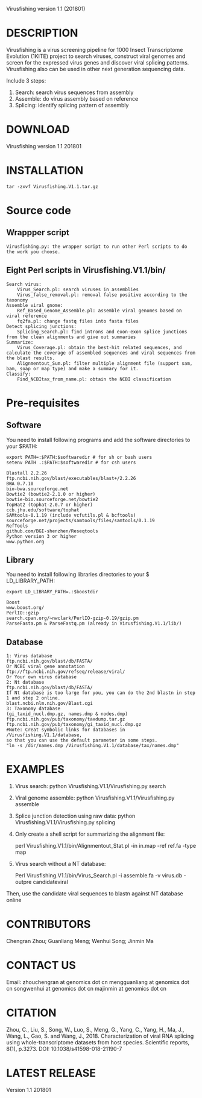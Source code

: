 Virusfishing version 1.1 (201801)

# DESCRIPTION

Virusfishing is a virus screening pipeline for 1000 Insect Transcriptome Evolution (1KITE) project to search viruses, construct viral genomes and screen for the expressed virus genes and discover viral splicing patterns. Virusfishing also can be used in other next generation sequencing data. 

Include 3 steps: 
 1. Search:   search virus sequences from assembly
 2. Assemble: do virus assembly based on reference
 3. Splicing: identify splicing pattern of assembly

# DOWNLOAD
Virusfishing version 1.1 201801

# INSTALLATION

	tar -zxvf Virusfishing.V1.1.tar.gz

# Source code
## Wrappper script
	Virusfishing.py: the wrapper script to run other Perl scripts to do the work you choose.

## Eight Perl scripts in Virusfishing.V1.1/bin/
	Search virus:
		Virus_Search.pl: search viruses in assemblies
		Virus_false_removal.pl: removal false positive according to the taxonomy
	Assemble viral gnome:
		Ref_Based_Genome_Assemble.pl: assemble viral genomes based on viral reference
		fq2fa.pl: change fastq files into fasta files
	Detect splicing junctions:
		Splicing_Search.pl: find introns and exon-exon splice junctions from the clean alignments and give out summaries
	Summarize:
		Virus_Coverage.pl: obtain the best-hit related sequences, and calculate the coverage of assembled sequences and viral sequences from the blast results.
		Alignmentout_Sum.pl: filter multiple alignment file (support sam, bam, soap or map type) and make a summary for it.
	Classify:
		Find_NCBItax_from_name.pl: obtain the NCBI classification

# Pre-requisites
## Software
You need to install following programs and add the software directories to your $PATH:

	export PATH=:$PATH:$softwaredir # for sh or bash users
	setenv PATH .:$PATH:$softwaredir # for csh users

	Blastall 2.2.26
	ftp.ncbi.nih.gov/blast/executables/blast+/2.2.26
	BWA 0.7.10
	bio-bwa.sourceforge.net
	Bowtie2 (bowtie2-2.1.0 or higher)
	bowtie-bio.sourceforge.net/bowtie2
	TopHat2 (tophat-2.0.7 or higher)
	ccb.jhu.edu/software/tophat
	SAMtools-0.1.19 (include vcfutils.pl & bcftools)
	sourceforge.net/projects/samtools/files/samtools/0.1.19
	RefTools
	github.com/BGI-shenzhen/Reseqtools
	Python version 3 or higher
	www.python.org

## Library
You need to install following libraries directories to your $ LD_LIBRARY_PATH:
	
	export LD_LIBRARY_PATH=.:$boostdir

	Boost
	www.boost.org/
	PerlIO::gzip
	search.cpan.org/~nwclark/PerlIO-gzip-0.19/gzip.pm
	ParseFasta.pm & ParseFastq.pm (already in Virusfishing.V1.1/lib/)

## Database
	1: Virus database
	ftp.ncbi.nih.gov/blast/db/FASTA/
	Or NCBI viral gene annotation
	ftp://ftp.ncbi.nih.gov/refseq/release/viral/
	Or Your own virus database
	2: Nt database
	ftp.ncbi.nih.gov/blast/db/FASTA/
	If Nt database is too large for you, you can do the 2nd blastn in step 1 and step 2 online. 
	blast.ncbi.nlm.nih.gov/Blast.cgi
	3: Taxonomy database
	(gi_taxid_nucl.dmp.gz, names.dmp & nodes.dmp)
	ftp.ncbi.nih.gov/pub/taxonomy/taxdump.tar.gz
	ftp.ncbi.nih.gov/pub/taxonomy/gi_taxid_nucl.dmp.gz
	#Note: Creat symbolic links for databases in /Virusfishing.V1.1/database, 
	so that you can use the default parameter in some steps. 
	"ln -s /dir/names.dmp /Virusfishing.V1.1/database/tax/names.dmp"

# EXAMPLES
1. Virus search: 
	python Virusfishing.V1.1/Virusfishing.py search 
2. Viral genome assemble:
	python Virusfishing.V1.1/Virusfishing.py assemble
3. Splice junction detection using raw data:
	python Virusfishing.V1.1/Virusfishing.py splicing

4. Only create a shell script for summarizing the alignment file:

	perl Virusfishing.V1.1/bin/Alignmentout_Stat.pl -in in.map -ref ref.fa -type map
	
5. Virus search without a NT database:

	Perl Virusfishing.V1.1/bin/Virus_Search.pl -i assemble.fa -v virus.db -outpre candidateviral

Then, use the candidate viral sequences to blastn against NT database online

# CONTRIBUTORS
Chengran Zhou; Guanliang Meng; Wenhui Song; Jinmin Ma

# CONTACT US
Email: zhouchengran at genomics dot cn
       mengguanliang at genomics dot cn
       songwenhui at genomics dot cn
       majinmin at genomics dot cn

# CITATION
Zhou, C., Liu, S., Song, W., Luo, S., Meng, G., Yang, C., Yang, H., Ma, J., Wang, L., Gao, S. and Wang, J., 2018. Characterization of viral RNA splicing using whole-transcriptome datasets from host species. Scientific reports, 8(1), p.3273.
DOI: 10.1038/s41598-018-21190-7

# LATEST RELEASE
Version 1.1 201801

